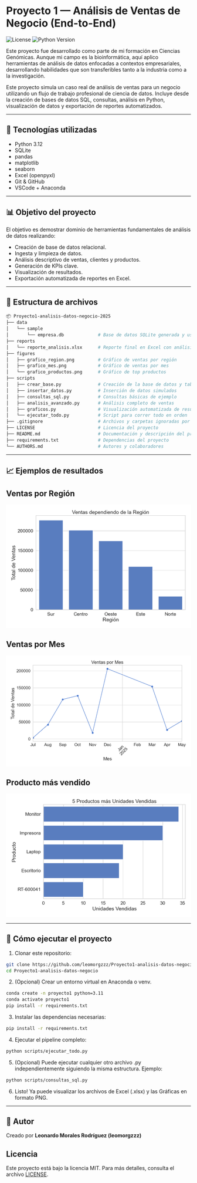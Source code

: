 # Proyecto 1 — Análisis de Ventas de Negocio (End-to-End)
![License](https://img.shields.io/badge/license-MIT-green)
![Python Version](https://img.shields.io/badge/python-3.10+-blue)

Este proyecto fue desarrollado como parte de mi formación en Ciencias Genómicas. Aunque mi campo es la bioinformática, aquí aplico herramientas de análisis de datos enfocadas a contextos empresariales, desarrollando habilidades que son transferibles tanto a la industria como a la investigación.

Este proyecto simula un caso real de análisis de ventas para un negocio utilizando un flujo de trabajo profesional de ciencia de datos. Incluye desde la creación de bases de datos SQL, consultas, análisis en Python, visualización de datos y exportación de reportes automatizados.

---

## 🔧 Tecnologías utilizadas

- Python 3.12
- SQLite
- pandas
- matplotlib
- seaborn
- Excel (openpyxl)
- Git & GitHub
- VSCode + Anaconda

---

## 📊 Objetivo del proyecto

El objetivo es demostrar dominio de herramientas fundamentales de análisis de datos realizando:

- Creación de base de datos relacional.
- Ingesta y limpieza de datos.
- Análisis descriptivo de ventas, clientes y productos.
- Generación de KPIs clave.
- Visualización de resultados.
- Exportación automatizada de reportes en Excel.


---

## 📁 Estructura de archivos
```bash
📦 Proyecto1-analisis-datos-negocio-2025
├── data
│   └── sample
│       └── empresa.db             # Base de datos SQLite generada y usada
├── reports
│   └── reporte_analisis.xlsx      # Reporte final en Excel con análisis
├── figures
│   ├── grafico_region.png         # Gráfico de ventas por región
│   ├── grafico_mes.png            # Gráfico de ventas por mes
│   └── grafico_productos.png      # Gráfico de top productos
├── scripts
│   ├── crear_base.py              # Creación de la base de datos y tablas
│   ├── insertar_datos.py          # Inserción de datos simulados
│   ├── consultas_sql.py           # Consultas básicas de ejemplo
│   ├── analisis_avanzado.py       # Análisis completo de ventas
│   ├── graficos.py                # Visualización automatizada de resultados
│   └── ejecutar_todo.py           # Script para correr todo en orden
├── .gitignore                     # Archivos y carpetas ignoradas por git
├── LICENSE                        # Licencia del proyecto
├── README.md                      # Documentación y descripción del proyecto
├── requirements.txt               # Dependencias del proyecto
└── AUTHORS.md                     # Autores y colaboradores

```
---

## 📈 Ejemplos de resultados

## Ventas por Región
![Ventas por región](figures/grafico_region.png)

## Ventas por Mes
![Ventas por región](figures/grafico_mes.png)

## Producto más vendido
![Ventas por región](figures/grafico_productos.png)

---

## 🚀 Cómo ejecutar el proyecto

1. Clonar este repositorio:

```bash
git clone https://github.com/leomorgzzz/Proyecto1-analisis-datos-negocio
cd Proyecto1-analisis-datos-negocio
```
2. (Opcional) Crear un entorno virtual en Anaconda o venv.
```bash
conda create -n proyecto1 python=3.11
conda activate proyecto1
pip install -r requirements.txt
```

3. Instalar las dependencias necesarias:

```bash
pip install -r requirements.txt
```
4. Ejecutar el pipeline completo:

```bash
python scripts/ejecutar_todo.py

```
5. (Opcional) Puede ejecutar cualquier otro archivo .py independientemente siguiendo la misma estructura. Ejemplo:

```bash
python scripts/consultas_sql.py
```

6. Listo! Ya puede visualizar los archivos de Excel (.xlsx) y las Gráficas en formato PNG.

---

## 👤 Autor

Creado por **Leonardo Morales Rodríguez (leomorgzzz)** 

## Licencia

Este proyecto está bajo la licencia MIT. Para más detalles, consulta el archivo [LICENSE](LICENSE).

